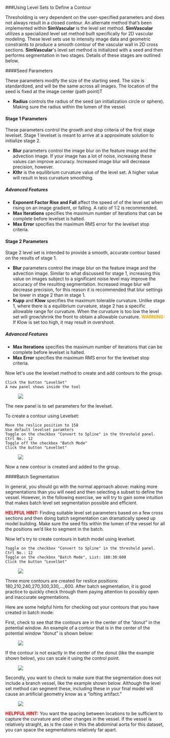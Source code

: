 ###Using Level Sets to Define a Contour

Thresholding is very dependent on the user-specified parameters and does not always result in a closed contour. An alternate method that’s been implemented within **SimVascular** is the level set method. **SimVascular** utilizes a specialized level set method built specifically for 2D vascular modeling. These level sets use to intensity image data and geometric constraints to produce a smooth contour of the vascular wall in 2D cross sections. **SimVascular**'s level set method is initialized with a seed and then performs segmentation in two stages. Details of these stages are outlined below.

####Seed Parameters

These parameters modify the size of the starting seed. The size is standardized, and will be the same across all images. The location of the seed is fixed at the image center (path point)T

- **Radius** controls the radius of the seed (an initialization circle or sphere). Making sure the radius within the lumen of the vessel.

#### Stage 1 Parameters

These parameters control the growth and stop criteria of the first stage levelset. Stage 1 levelset is meant to arrive at a approximate solution to initialize stage 2.

- **Blur** parameters control the image blur on the feature image and the advection image. If your image has a lot of noise, increasing these values can improve accuracy. Increased image blur will decrease precision, however.
- **Kthr** is the equilibrium curvature value of the level set. A higher value will result in less curvature smoothing.

##### Advanced Features

- **Exponent Factor Rise and Fall** affect the speed of of the level set when rising on an image gradient, or falling. A ratio of 1:2 is recommended.
- **Max Iterations** specifies the maximum number of iterations that can be complete before levelset is halted.
- **Max Error** specifies the maximum RMS error for the levelset stop criteria.

#### Stage 2 Parameters

Stage 2 level set is intended to provide a smooth, accurate contour based on the results of stage 1.

- **Blur** parameters control the image blur on the feature image and the advection image. Similar to what discussed for stage 1, increasing this value on images subject to a significant noise level may improve the accuracy of the resulting segmentation. Increased image blur will decrease precision, for this reason it is recommended that blur settings be lower in stage 2 than in stage 1.
- **Kupp** and **Klow** specifies the maximum tolerable curvature. Unlike stage 1, where there is a equilibrium curvature, stage 2 has a specific allowable range for curvature. When the curvature is too low the level set will grow/shrink the front to obtain a allowable curvature. <font color="orange">**WARNING:**</font> If Klow is set too high, it may result in overshoot.

##### Advanced Features

- **Max Iterations** specifies the maximum number of iterations that can be complete before levelset is halted.
- **Max Error** specifies the maximum RMS error for the levelset stop criteria.

Now let's use the levelset method to create and add contours to the group.

    Click the button "LevelSet"
    A new panel shows inside the tool

<figure>
  <img class="svImg svImgSm"  src="/documentation/modeling/imgs/segmentation/levelsetpanel.png"> 
  <figcaption class="svCaption" ></figcaption>
</figure>

The new panel is to set parameters for the levelset.

To create a contour using Levelset:

    Move the reslice position to 158
    Use default levelset paramters
    Toggle on the checkbox "Convert to Spline" in the threshold panel.
    Ctrl No.: 12
    Toggle off the checkbox "Batch Mode"
    Click the button "LevelSet"

<figure>
  <img class="svImg svImgLg"  src="/documentation/modeling/imgs/segmentation/levelset.png"> 
  <figcaption class="svCaption" ></figcaption>
</figure>

Now a new contour is created and added to the group.

####Batch Segmentation

In general, you should go with the normal approach above: making more segmentations than you will need and then selecting a subset to define the vessel. However, in the following exercise, we will try to gain some intuition that makes batch level set segmentation possible and efficient.

<font color="red">**HELPFUL HINT:**</font> Finding suitable level set parameters based on a few cross sections and then doing batch segmentation can dramatically speed up model building. Make sure the seed fits within the lumen of the vessel for all the positions we’d like to segment in the batch.

Now let's try to create contours in batch model using levelset.

    Toggle on the checkbox "Convert to Spline" in the threshold panel.
    Ctrl No.: 12
    Toggle on the checkbox "Batch Mode", List: 180:30:600
    Click the button "LevelSet"

<figure>
  <img class="svImg svImgLg"  src="/documentation/modeling/imgs/segmentation/levelsetbatch.png"> 
  <figcaption class="svCaption" ></figcaption>
</figure>

Three more contours are created for reslice positions: 180,210,240,270,300,330,...,600. After batch segmentation, it is good practice to quickly check through them paying attention to possibly open and inaccurate segmentations.

Here are some helpful hints for checking out your contours that you have created in batch mode:

First, check to see that the contours are in the center of the “donut” in the potential window. An example of a contour that is in the center of the potential window “donut” is shown below:

<figure>
  <img class="svImg svImgSm"  src="/documentation/modeling/imgs/segmentation/batchexample1.jpg"> 
  <figcaption class="svCaption" ></figcaption>
</figure>

If the contour is not exactly in the center of the donut (like the example shown below), you can scale it using the control point.

<figure>
  <img class="svImg svImgSm"  src="/documentation/modeling/imgs/segmentation/batchexample2.jpg"> 
  <figcaption class="svCaption" ></figcaption>
</figure>

Secondly, you want to check to make sure that the segmentation does not include a branch vessel, like the example shown below. Although the level set method can segment these, including these in your final model will cause an artificial geometry know as a “lofting artifact.”

<!-- You can fix these types of segmentations using the techniques described in [Section: Copying and Pasting Contours](#modelingCopyingPastingContours). -->

<figure>
  <img class="svImg svImgSm"  src="/documentation/modeling/imgs/segmentation/batchexample3.jpg"> 
  <figcaption class="svCaption" ></figcaption>
</figure>

<font color="red">**HELPFUL HINT:** </font> You want the spacing between locations to be sufficient to capture the curvature and other changes in the vessel. If the vessel is relatively straight, as is the case in this the abdominal aorta for this dataset, you can space the segmentations relatively far apart.
